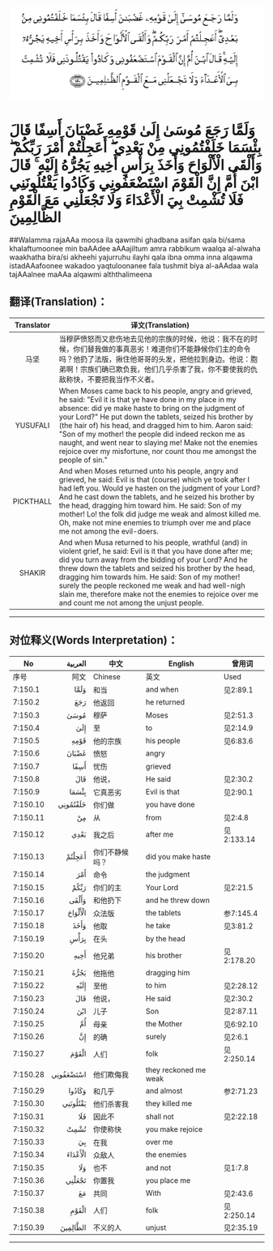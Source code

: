 ![007:150](images/007_150.gif)

# وَلَمَّا رَجَعَ مُوسَىٰ إِلَىٰ قَوْمِهِ غَضْبَانَ أَسِفًا قَالَ بِئْسَمَا خَلَفْتُمُونِي مِنْ بَعْدِي ۖ أَعَجِلْتُمْ أَمْرَ رَبِّكُمْ ۖ وَأَلْقَى الْأَلْوَاحَ وَأَخَذَ بِرَأْسِ أَخِيهِ يَجُرُّهُ إِلَيْهِ ۚ قَالَ ابْنَ أُمَّ إِنَّ الْقَوْمَ اسْتَضْعَفُونِي وَكَادُوا يَقْتُلُونَنِي فَلَا تُشْمِتْ بِيَ الْأَعْدَاءَ وَلَا تَجْعَلْنِي مَعَ الْقَوْمِ الظَّالِمِينَ 

##Walamma rajaAAa moosa ila qawmihi ghadbana asifan qala bi/sama khalaftumoonee min baAAdee aAAajiltum amra rabbikum waalqa al-alwaha waakhatha bira/si akheehi yajurruhu ilayhi qala ibna omma inna alqawma istadAAafoonee wakadoo yaqtuloonanee fala tushmit biya al-aAAdaa wala tajAAalnee maAAa alqawmi alththalimeena 

## 翻译(Translation)：

| Translator | 译文(Translation)                                            |
| :--------: | ------------------------------------------------------------ |
|    马坚    | 当穆萨愤怒而又悲伤地去见他的宗族的时候，他说：我不在的时候，你们替我做的事真恶劣！难道你们不能静候你们主的命令吗？他扔了法版，揪住他哥哥的头发，把他拉到身边。他说：胞弟啊！宗族们确已欺负我，他们几乎杀害了我，你不要使我的仇敌称快，不要把我当作不义者。 |
|  YUSUFALI  | When Moses came back to his people, angry and grieved, he said: "Evil it is that ye have done in my place in my absence: did ye make haste to bring on the judgment of your Lord?" He put down the tablets, seized his brother by (the hair of) his head, and dragged him to him. Aaron said: "Son of my mother! the people did indeed reckon me as naught, and went near to slaying me! Make not the enemies rejoice over my misfortune, nor count thou me amongst the people of sin." |
| PICKTHALL  | And when Moses returned unto his people, angry and grieved, he said: Evil is that (course) which ye took after I had left you. Would ye hasten on the judgment of your Lord? And he cast down the tablets, and he seized his brother by the head, dragging him toward him. He said: Son of my mother! Lo! the folk did judge me weak and almost killed me. Oh, make not mine enemies to triumph over me and place me not among the evil-doers. |
|   SHAKIR   | And when Musa returned to his people, wrathful (and) in violent grief, he said: Evil is it that you have done after me; did you turn away from the bidding of your Lord? And he threw down the tablets and seized his brother by the head, dragging him towards him. He said: Son of my mother! surely the people reckoned me weak and had well-nigh slain me, therefore make not the enemies to rejoice over me and count me not among the unjust people. |

---

## 对位释义(Words Interpretation)：

| No   | العربية | 中文    | English | 曾用词 |
| ---- | ------: | ------- | ------- | ------ |
| 序号 |    阿文 | Chinese | 英文    | Used   |
| 7:150.1  | وَلَمَّا      | 和当           | and when              | 见2:89.1   |
| 7:150.2  | رَجَعَ       | 他返回         | he returned           |            |
| 7:150.3  | مُوسَىٰ      | 穆萨           | Moses                 | 见2:51.3   |
| 7:150.4  | إِلَىٰ       | 至             | to                    | 见2:14.9   |
| 7:150.5  | قَوْمِهِ      | 他的宗族       | his people            | 见6:83.6   |
| 7:150.6  | غَضْبَانَ     | 愤怒           | angry                 |            |
| 7:150.7  | أَسِفًا      | 忧伤           | grieved               |            |
| 7:150.8  | قَالَ       | 他说，         | He said               | 见2:30.2   |
| 7:150.9  | بِئْسَمَا     | 它真恶劣       | Evil is that          | 见2:90.1   |
| 7:150.10 | خَلَفْتُمُونِي  | 你们做         | you have done         |            |
| 7:150.11 | مِنْ        | 从             | from                  | 见2:4.8    |
| 7:150.12 | بَعْدِي      | 我之后         | after me              | 见2:133.14 |
| 7:150.13 | أَعَجِلْتُمْ    | 你们不静候吗？ | did you make haste    |            |
| 7:150.14 | أَمْرَ       | 命令           | the judgment          |            |
| 7:150.15 | رَبِّكُمْ      | 你们的主       | Your Lord             | 见2:21.5   |
| 7:150.16 | وَأَلْقَى     | 和他扔下       | and he threw down     |            |
| 7:150.17 | الْأَلْوَاحَ   | 众法版         | the tablets           | 参7:145.4  |
| 7:150.18 | وَأَخَذَ      | 他取           | he take               | 见3:81.2   |
| 7:150.19 | بِرَأْسِ      | 在头           | by the head           |            |
| 7:150.20 | أَخِيهِ      | 他兄弟         | his brother           | 见2:178.20 |
| 7:150.21 | يَجُرُّهُ      | 他拖他         | dragging him          |            |
| 7:150.22 | إِلَيْهِ      | 至他           | to him                | 见2:28.12  |
| 7:150.23 | قَالَ       | 他说，         | He said               | 见2:30.2   |
| 7:150.24 | ابْنَ       | 儿子           | Son                   | 见2:87.11  |
| 7:150.25 | أُمَّ        | 母亲           | the Mother            | 见6:92.10  |
| 7:150.26 | إِنَّ        | 的确           | surely                | 见2:6.1    |
| 7:150.27 | الْقَوْمَ     | 人们           | folk                  | 见2:250.14 |
| 7:150.28 | اسْتَضْعَفُونِي | 他们欺侮我     | they reckoned me weak |            |
| 7:150.29 | وَكَادُوا    | 和几乎         | and almost            | 参2:71.23  |
| 7:150.30 | يَقْتُلُونَنِي  | 他们杀害我     | they killed me        |            |
| 7:150.31 | فَلَا       | 因此不         | shall not             | 见2:22.18  |
| 7:150.32 | تُشْمِتْ      | 你使称快       | you make rejoice      |            |
| 7:150.33 | بِيَ        | 在我           | over me               |            |
| 7:150.34 | الْأَعْدَاءَ   | 众敌人         | the enemies           |            |
| 7:150.35 | وَلَا       | 也不           | and not               | 见1:7.8    |
| 7:150.36 | تَجْعَلْنِي    | 你置我         | you place me          |            |
| 7:150.37 | مَعَ        | 共同           | With                  | 见2:43.6   |
| 7:150.38 | الْقَوْمِ     | 人们           | folk                  | 见2:250.14 |
| 7:150.39 | الظَّالِمِينَ  | 不义的人       | unjust                | 见2:35.19  |

---